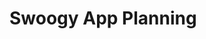 # Swoogy App Planning
<!-- 
  Header
    - Logo
    - Nav Items
  Body
    - Search Component
    - Restaurant container
      - Restaurant card
        - Img
        - Res name, star rating, cusisine, delivery time
  Footer
    - Copyright
    - Links
    - Address
    - Contact    
 -->